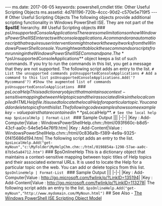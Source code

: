 --- ms.date:  2017-06-05 keywords:  powershell,cmdlet title:  Other Useful Scripting Objects ms.assetid:  4d781196-720b-4ccc-90d2-c570e5e719f5 ---  # Other Useful Scripting Objects   The following objects provide additional scripting functionality in Windows PowerShell ISE. They are not part of the **$psISE** hierarchy.  ## Useful Scripting objects  ### $psUnsupportedConsoleApplications  There are some limitations on how Windows PowerShell ISE interacts with console applications. A command or an automation script that requires user intervention might not work the way it works from the Windows PowerShell console. You might want to block these commands or scripts from running in the Windows PowerShell ISE Command pane. The **$psUnsupportedConsoleApplications** object keeps a list of such commands. If you try to run the commands in this list, you get a message that they are not supported. The following script adds an entry to the list.  ``` # List the unsupported commands psUnsupportedConsoleApplications # Add a command to this list psUnsupportedConsoleApplications.Add('?Mycommand'?) #Show the augmented list of commands psUnsupportedConsoleApplications  ```  ### $psLocalHelp  This is a dictionary object that maintains a context-sensitive mapping between Help topics and their associated links in the local compiled HTML Help file. It is used to locate the local Help for a particular topic. You can add or delete topics from this list. The following code example shows some example key-value pairs that are contained in **$psLocalHelp**.  ``` # See the local help map $psLocalHelp | Format-List  ```  ### Sample Output  ||| |-|-| |Key : Add-Computer|Value : WindowsPowerShellHelp.chm::/html/093f660c-b8d5-43cf-aa0c-54e5e54e76f9.htm| |Key : Add-Content|Value : WindowsPowerShellHelp.chm::/html/0c836a1b-f389-4e9a-9325-0f415686d194.htm|   The following script adds an entry to the list.  ``` $psLocalHelp.Add("get-myNoun","c:\MyFolder\MyHelpChm.chm::/html/0198854a-1298-57ae-aa0c-87b5e5a84712.htm") ```  ### $psOnlineHelp  This is a dictionary object that maintains a context-sensitive mapping between topic titles of Help topics and their associated external URLs. It is used to locate the Help for a particular topic on the web. You can add or delete topics from this list.  ``` $psOnlineHelp | Format-List  ```  ### Sample Output  ||| |-|-| |Key : Add-Computer|Value : http://go.microsoft.com/fwlink/p/?LinkID=135194| |Key : Add-Content|Value : http://go.microsoft.com/fwlink/p/?LinkID=113278|   The following script adds an entry to the list.  ``` $psOnlineHelp.Add("get-myNoun","http://www.mydomain.com/MyNoun.html") ```  ## See Also - [The Windows PowerShell ISE Scripting Object Model](../../core-powershell/ise/The-Windows-PowerShell-ISE-Scripting-Object-Model.md)    
